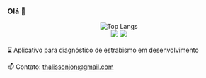 ### Olá 👋

<div align="center">
  <img src="https://github-readme-stats.vercel.app/api/top-langs/?username=thalissonjon&hide=asp.net,layout=compact&langs_count=7&theme=merko" alt="Top Langs">
</div>

<div align="center">
  <a href="https://instagram.com/thalisson.jon" target="_blank"><img src="https://img.shields.io/badge/-Instagram-%23E4405F?style=for-the-badge&logo=instagram&logoColor=white" target="_blank"></a>
  <a href="https://www.linkedin.com/in/thalisson-jon-8aa06a236/" target="_blank"><img src="https://img.shields.io/badge/-LinkedIn-%230077B5?style=for-the-badge&logo=linkedin&logoColor=white" target="_blank"></a>
</div>
<br>
⌛ Aplicativo para diagnóstico de estrabismo em desenvolvimento

📫 Contato: thalissonjon@gmail.com



